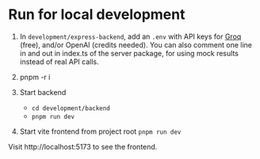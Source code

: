 # Run for local development

1. In `development/express-backend`, add an `.env` with API keys for [Groq](https://console.groq.com/home) (free), and/or OpenAI (credits needed).
   You can also comment one line in and out in index.ts of the server package, for using mock results instead of real API calls.

2. pnpm -r i
3. Start backend
   - `cd development/backend`
   - `pnpm run dev`
4. Start vite frontend from project root `pnpm run dev`

Visit http://localhost:5173 to see the frontend.

